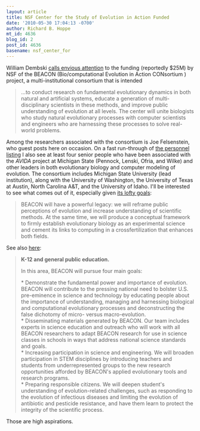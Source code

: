 ```yaml
---
layout: article
title: NSF Center for the Study of Evolution in Action Funded
date: '2010-05-30 17:04:13 -0700'
author: Richard B. Hoppe
mt_id: 4636
blog_id: 2
post_id: 4636
basename: nsf_center_for
---
```

William Dembski [calls envious attention](http://www.uncommondescent.com/education/beacon-comes-home-with-the-bacon/) to the funding (reportedly $25M) by NSF of the BEACON (Bio/computational Evolution in Action CONsortium ) project, a multi-institutional consortium that is intended

> ...to conduct research on fundamental evolutionary dynamics in both natural and artificial systems, educate a generation of multi-disciplinary scientists in these methods, and improve public understanding of evolution at all levels. The center will unite biologists who study natural evolutionary processes with computer scientists and engineers who are harnessing these processes to solve real-world problems. 

Among the researchers associated with the consortium is Joe Felsenstein, who guest posts here on occasion.  On a fast run-through of [the personnel listing](http://www.beacon.msu.edu/new_people.php) I also see at least four senior people who have been associated with the _AVIDA_ project at Michigan State (Pennock, Lenski, Ofria, and Wilke) and other leaders in both evolutionary biology and computer modeling of evolution.  The consortium includes Michigan State University (lead institution), along with the University of Washington, the University of Texas at Austin, North Carolina A&T, and the University of Idaho.  I'll be interested to see what comes out of it, especially given [its lofty goals](http://www.beacon.msu.edu/summary.html):

> BEACON will have a powerful legacy: we will reframe public perceptions of evolution and increase understanding of scientific methods. At the same time, we will produce a conceptual framework to firmly establish evolutionary biology as an experimental science and cement its links to computing in a crossfertilization that enhances both fields.

See also [here](http://www.beacon.msu.edu/education.html):

> **K-12 and general public education.**
> 
> In this area, BEACON will pursue four main goals:
> 
> 
>   
> \* Demonstrate the fundamental power and importance of evolution. BEACON will contribute to the pressing national need to bolster U.S. pre-eminence in science and technology by educating people about the importance of understanding, managing and harnessing biological and computational evolutionary processes and deconstructing the false dichotomy of micro- versus macro-evolution.  
> \* Disseminating materials generated by BEACON. Our team includes experts in science education and outreach who will work with all BEACON researchers to adapt BEACON research for use in science classes in schools in ways that address national science standards and goals.  
> \* Increasing participation in science and engineering. We will broaden participation in STEM disciplines by introducing teachers and students from underrepresented groups to the new research opportunities afforded by BEACON's applied evolutionary tools and research programs.  
> \* Preparing responsible citizens. We will deepen student's understanding of evolution-related challenges, such as responding to the evolution of infectious diseases and limiting the evolution of antibiotic and pesticide resistance, and have them learn to protect the integrity of the scientific process.

Those are high aspirations.
